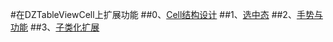 #在DZTableViewCell上扩展功能
##0、[Cell结构设计](cellfunctions/gemotry.md)
##1、[选中态](cellfunctions/selected.md)
##2、[手势与功能](cellfunctions/actions.md)
##3、[子类化扩展](cellfunctions/subclass.md)